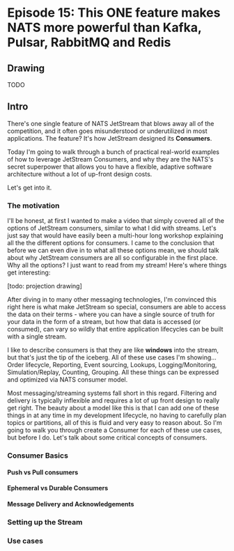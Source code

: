 # Episode 15: This ONE feature makes NATS more powerful than Kafka, Pulsar, RabbitMQ and Redis

## Drawing

TODO

## Intro

There's one single feature of NATS JetStream that blows away all of the competition, and it often goes misunderstood or underutilized in most applications. The feature? It's how JetStream designed its **Consumers**.

Today I'm going to walk through a bunch of practical real-world examples of how to leverage JetStream Consumers, and why they are the NATS's secret superpower that allows you to have a flexible, adaptive software architecture without a lot of up-front design costs.

Let's get into it.

### The motivation

I'll be honest, at first I wanted to make a video that simply covered all of the options of JetStream consumers, similar to what I did with streams. Let's just say that would have easily been a multi-hour long workshop explaining all the the different options for consumers. I came to the conclusion that before we can even dive in to what all these options mean, we should talk about why JetStream consumers are all so configurable in the first place. Why all the options? I just want to read from my stream! Here's where things get interesting:

[todo: projection drawing]

After diving in to many other messaging technologies, I'm convinced this right here is what make JetStream so special, consumers are able to access the data on their terms - where you can have a single source of truth for your data in the form of a stream, but how that data is accessed (or consumed), can vary so wildly that entire application lifecycles can be built with a single stream.

I like to describe consumers is that they are like **windows** into the stream, but that's just the tip of the iceberg. All of these use cases I'm showing... Order lifecycle, Reporting, Event sourcing, Lookups, Logging/Monitoring, Simulation/Replay, Counting, Grouping. All these things can be expressed and optimized via NATS consumer model.

Most messaging/streaming systems fall short in this regard. Filtering and delivery is typically inflexible and requires a lot of up front design to really get right. The beauty about a model like this is that I can add one of these things in at any time in my development lifecycle, no having to carefully plan topics or partitions, all of this is fluid and very easy to reason about. So I'm going to walk you through create a Consumer for each of these use cases, but before I do. Let's talk about some critical concepts of consumers.

### Consumer Basics

#### Push vs Pull consumers

#### Ephemeral vs Durable Consumers

#### Message Delivery and Acknowledgements

### Setting up the Stream

### Use cases
